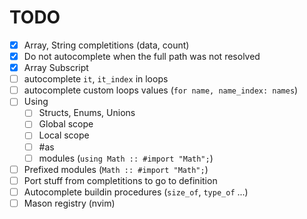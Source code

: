 # TODO
- [x] Array, String completitions (data, count)
- [x] Do not autocomplete when the full path was not resolved
- [x] Array Subscript
- [ ] autocomplete `it`, `it_index` in loops
- [ ] autocomplete custom loops values (`for name, name_index: names`)
- [ ] Using
    - [ ] Structs, Enums, Unions
    - [ ] Global scope
    - [ ] Local scope
    - [ ] #as
    - [ ] modules (`using Math :: #import "Math";`)
- [ ] Prefixed modules (`Math :: #import "Math";`)
- [ ] Port stuff from completitions to go to definition
- [ ] Autocomplete buildin procedures (`size_of`, `type_of` ...)
- [ ] Mason registry (nvim)